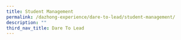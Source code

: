 ```yaml
---
title: Student Management
permalink: /dazhong-experience/dare-to-lead/student-management/
description: ""
third_nav_title: Dare To Lead
---
```

